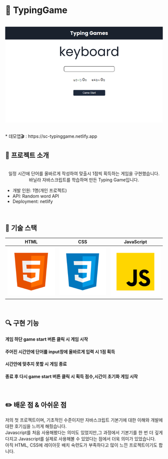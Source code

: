 # 🚩 TypingGame
<p align="center">
  <br>
  <img src="/ReadMe_images/typingGame.PNG">
  <br>
</p>
  <br>
* 데모앱🎬 : https://sc-typinggame.netlify.app
  <br>
  
## 📌 프로젝트 소개

<p align="center">
  <br>
일정 시간에 단어를 올바르게 작성하여 맞출시 1점씩 획득하는 게임을 구현했습니다.<br>
바닐라 자바스크립트를 학습하며 만든 Typing Game입니다.

* 개발 인원: 1명(개인 프로젝트)
* API: Random word API
* Deployment: netlify
</p>

<br>

## 🔨 기술 스택

|    HTML    |     CSS    |  JavaScript  |
| :--------: | :--------: |   :------:   |
|   ![html]  |   ![css]   |    ![js]     |

<br>

## 🔍 구현 기능

#### 게임 하단 game start 버튼 클릭 시 게임 시작

#### 주어진 시간안에 단어를 input창에 올바르게 입력 시 1점 획득

#### 시간안에 맞추지 못할 시 게임 종료

#### 종료 후 다시 game start 버튼 클릭 시 획득 점수,시간이 초기화 게임 시작

<br>

## ✏️ 배운 점 & 아쉬운 점

<p align="justify">
저의 첫 프로젝트이며, 기초적인 수준이지만 자바스크립트 기본기에 대한 이해와 개발에 대한 호기심을 느끼게 해줬습니다.<br>
Javascript를 처음 사용해봤다는 의미도 있었지만,그 과정에서 기본기를 한 번 더 깊게 다지고 Javascript를 실제로 사용해볼 수 있었다는 점에서 더욱 의미가 있었습니다.<br>
아직 HTML, CSS에 레이아웃 배치 숙련도가 부족하다고 많이 느낀 프로젝트이기도 합니다.
</p>

<br>


<!-- Stack Icon Refernces -->

[html]: /ReadMe_images/html.svg
[css]: /ReadMe_images/css.svg
[js]: /ReadMe_images/javascript.svg

